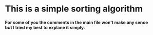 <h1>This is a simple sorting algorithm</h1>
<h4>For some of you the comments in the main file won't make any sence </br> but I tried my best to explane it simply.</h4>
